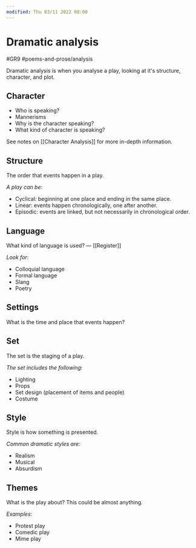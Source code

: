 ```yaml
---
modified: Thu 03/11 2022 08:00
---
```

# Dramatic analysis
#GR9 #poems-and-prose/analysis

Dramatic analysis is when you analyse a play, looking at it's structure, character, and plot.

## Character
- Who is speaking?
- Mannerisms
- Why is the character speaking?
- What kind of character is speaking?

See notes on [[Character Analysis]] for more in-depth information.

## Structure
The order that events happen in a play.

*A play can be:*
- Cyclical: beginning at one place and ending in the same place.
- Linear: events happen chronologically, one after another.
- Episodic: events are linked, but not necessarily in chronological order.

## Language
What kind of language is used? — [[Register]]

*Look for:*
- Colloquial language
- Formal language
- Slang
- Poetry

## Settings
What is the time and place that events happen?

## Set
The set is the staging of a play.

*The set includes the following:*
- Lighting
- Props
- Set design (placement of items and people)
- Costume

## Style
Style is how something is presented.

*Common dramatic styles are:*
- Realism
- Musical
- Absurdism

## Themes
What is the play about? This could be almost anything.

*Examples:*
- Protest play
- Comedic play
- Mime play